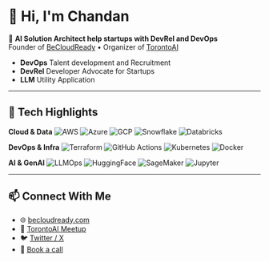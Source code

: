 # 👋 Hi, I'm Chandan

🚀 **AI Solution Architect help startups with DevRel and DevOps**  
Founder of [BeCloudReady](https://becloudready.com) • Organizer of [TorontoAI](https://www.torontoai.io/)

- **DevOps** Talent development and Recruitment 
- **DevRel** Developer Advocate for Startups
- **LLM** Utility Application 


---

## 🔧 Tech Highlights

**Cloud & Data**
![AWS](https://img.shields.io/badge/AWS-232F3E?style=flat&logo=amazonaws&logoColor=white)
![Azure](https://img.shields.io/badge/Azure-0078D4?style=flat&logo=microsoftazure&logoColor=white)
![GCP](https://img.shields.io/badge/GCP-4285F4?style=flat&logo=googlecloud&logoColor=white)
![Snowflake](https://img.shields.io/badge/Snowflake-56B9EB?style=flat&logo=snowflake&logoColor=white)
![Databricks](https://img.shields.io/badge/Databricks-F25022?style=flat&logo=databricks&logoColor=white)

**DevOps & Infra**
![Terraform](https://img.shields.io/badge/Terraform-623CE4?style=flat&logo=terraform&logoColor=white)
![GitHub Actions](https://img.shields.io/badge/GitHub%20Actions-2088FF?style=flat&logo=githubactions&logoColor=white)
![Kubernetes](https://img.shields.io/badge/Kubernetes-326CE5?style=flat&logo=kubernetes&logoColor=white)
![Docker](https://img.shields.io/badge/Docker-2496ED?style=flat&logo=docker&logoColor=white)

**AI & GenAI**
![LLMOps](https://img.shields.io/badge/LLMOps-8A2BE2?style=flat)
![HuggingFace](https://img.shields.io/badge/Huggingface-FFD21F?style=flat&logo=huggingface&logoColor=black)
![SageMaker](https://img.shields.io/badge/SageMaker-FF9900?style=flat)
![Jupyter](https://img.shields.io/badge/Jupyter-F37626?style=flat&logo=jupyter&logoColor=white)

---

## 📫 Connect With Me

- 🌐 [becloudready.com](https://becloudready.com)
- 🧠 [TorontoAI Meetup](https://meetup.com/torontoai)
- 🐦 [Twitter / X](https://x.com/_kchandan)
- 📅 [Book a call](https://outlook.office.com/book/MyCal@becloudready.com)
